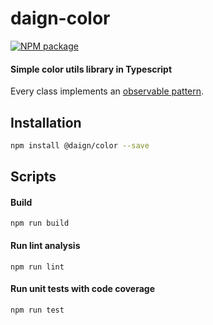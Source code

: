 # daign-color

[![NPM package][npm]][npm-url]

#### Simple color utils library in Typescript

Every class implements an [observable pattern](https://github.com/daign/daign-observable).

## Installation

```sh
npm install @daign/color --save
```

## Scripts

#### Build

    npm run build

#### Run lint analysis

    npm run lint

#### Run unit tests with code coverage

    npm run test

[npm]: https://img.shields.io/npm/v/@daign/color.svg
[npm-url]: https://www.npmjs.com/package/@daign/color
